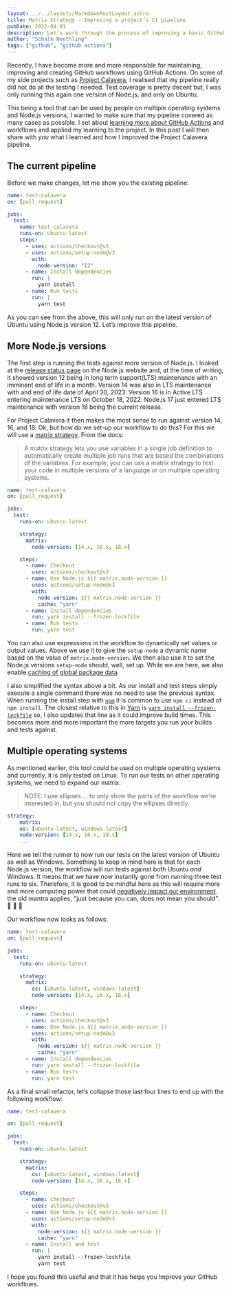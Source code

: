```yaml
---
layout: ../../layouts/MarkdownPostLayout.astro
title: Matrix Strategy - Improving a project’s CI pipeline
pubDate: 2022-04-01
description: Let’s work through the process of improving a basic GitHub Action CI workflow to cover multiple Node.js versions and operating systems.
author: "Schalk Neethling"
tags: ["github", "github actions"]
---
```


Recently, I have become more and more responsible for maintaining, improving and creating GitHub workflows using GitHub Actions. On some of my side projects such as [Project Calavera](https://github.com/project-calavera/project-calavera), I realised that my pipeline really did not do all the testing I needed. Test coverage is pretty decent but, I was only running this again one version of Node.js, and only on Ubuntu.

This being a tool that can be used by people on multiple operating systems and Node.js versions, I wanted to make sure that my pipeline covered as many cases as possible. I set about [learning more about GitHub Actions](https://lab.github.com/githubtraining/devops-with-github-actions) and workflows and applied my learning to the project. In this post I will then share with _you_ what I learned and how I improved the Project Calavera pipeline.

## The current pipeline

Before we make changes, let me show you the existing pipeline:

```yml
name: test-calavera
on: [pull_request]

jobs:
  test:
    name: test-calavera
    runs-on: ubuntu-latest
    steps:
      - uses: actions/checkout@v3
      - uses: actions/setup-node@v3
        with:
          node-version: "12"
      - name: Install dependencies
        run: |
          yarn install
      - name: Run tests
        run: |
          yarn test
```

As you can see from the above, this will only run on the latest version of Ubuntu using Node.js version 12. Let’s improve this pipeline.

## More Node.js versions

The first step is running the tests against more version of Node.js. I looked at the [release status page](https://nodejs.org/en/about/releases/) on the Node.js website and, at the time of writing, it showed version 12 being in long term support(LTS) maintenance with an imminent end of life in a month. Version 14 was also in LTS maintenance with and end of life date of April 30, 2023. Version 16 is in Active LTS entering maintenance LTS on October 18, 2022. Node.js 17 just entered LTS maintenance with version 18 being the current release.

For Project Calavera it then makes the most sense to run against version 14, 16, and 18. Ok, but how do we set-up our workflow to do this? For this we will use a [matrix strategy](https://docs.github.com/en/actions/using-jobs/using-a-matrix-for-your-jobs). From the docs:

> A matrix strategy lets you use variables in a single job definition to automatically create multiple job runs that are based the combinations of the variables. For example, you can use a matrix strategy to test your code in multiple versions of a language or on multiple operating systems.

```yml
name: test-calavera
on: [pull_request]

jobs:
  test:
    runs-on: ubuntu-latest

    strategy:
      matrix:
        node-version: [14.x, 16.x, 18.x]

    steps:
      - name: Checkout
        uses: actions/checkout@v3
      - name: Use Node.js ${{ matrix.node-version }}
        uses: actions/setup-node@v3
        with:
          node-version: ${{ matrix.node-version }}
          cache: "yarn"
      - name: Install dependencies
        run: yarn install --frozen-lockfile
      - name: Run tests
        run: yarn test
```

You can also use expressions in the workflow to dynamically set values or output values. Above we use it to give the `setup-node` a dynamic name based on the value of `matrix.node-version`. We then also use it to set the Node.js versions `setup-node` should, well, set up. While we are here, we also enable [caching of global package data](https://github.com/actions/setup-node#caching-global-packages-data).

I also simplified the syntax above a bit. As our install and test steps simply execute a single command there was no need to use the previous syntax. When running the install step with [`npm`](https://docs.npmjs.com/) it is common to use `npm ci` instead of `npm install`. The closest relative to this in [Yarn](https://classic.yarnpkg.com/) is [`yarn install --frozen-lockfile`](https://classic.yarnpkg.com/en/docs/cli/install#toc-yarn-install-frozen-lockfile) so, I also updates that line as it could improve build times. This becomes more and more important the more targets you run your builds and tests against.

## Multiple operating systems

As mentioned earlier, this tool could be used on multiple operating systems and currently, it is only tested on Linux. To run our tests on other operating systems, we need to expand our matrix.

> NOTE: I use ellipses ... to only show the parts of the workflow we're interested in, but you should not copy the ellipses directly.

```yml
strategy:
    matrix:
    os: [ubuntu-latest, windows-latest]
    node-version: [14.x, 16.x, 18.x]
    ...
```

Here we tell the runner to now run our tests on the latest version of Ubuntu as well as Windows. Something to keep in mind here is that for each Node.js version, the workflow will run tests against both Ubuntu _and_ Windows. It means that we have now instantly gone from running three test runs to six. Therefore, it is good to be mindful here as this will require more and more computing power that could [negatively impact our environment](https://greensoftware.foundation/). the old mantra applies, "just because you can, does not mean you should". 🌲 🌲 🌲

Our workflow now looks as follows:

```yml
name: test-calavera
on: [pull_request]

jobs:
  test:
    runs-on: ubuntu-latest

    strategy:
      matrix:
        os: [ubuntu-latest, windows-latest]
        node-version: [14.x, 16.x, 18.x]

    steps:
      - name: Checkout
        uses: actions/checkout@v3
      - name: Use Node.js ${{ matrix.node-version }}
        uses: actions/setup-node@v3
        with:
          node-version: ${{ matrix.node-version }}
          cache: "yarn"
      - name: Install dependencies
        run: yarn install --frozen-lockfile
      - name: Run tests
        run: yarn test
```

As a final small refactor, let’s collapse those last four lines to end up with the following workflow:

```yml
name: test-calavera

on: [pull_request]

jobs:
  test:
    runs-on: ubuntu-latest

    strategy:
      matrix:
        os: [ubuntu-latest, windows-latest]
        node-version: [14.x, 16.x, 18.x]

    steps:
      - name: Checkout
        uses: actions/checkout@v3
      - name: Use Node.js ${{ matrix.node-version }}
        uses: actions/setup-node@v3
        with:
          node-version: ${{ matrix.node-version }}
          cache: "yarn"
      - name: Install and test
        run: |
          yarn install --frozen-lockfile
          yarn test
```

I hope you found this useful and that it has helps you improve your GitHub workflows.
